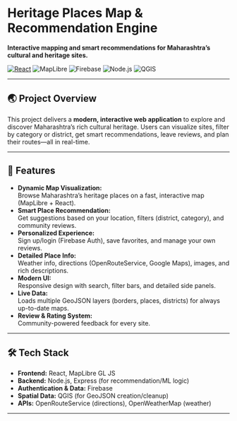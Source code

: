 # Heritage Places Map & Recommendation Engine

**Interactive mapping and smart recommendations for Maharashtra’s cultural and heritage sites.**

[![React](https://img.shields.io/badge/built%20with-React-61DAFB?logo=react)](https://reactjs.org/)
![MapLibre](https://img.shields.io/badge/maps-MapLibre-blue?logo=maplibre)
![Firebase](https://img.shields.io/badge/auth-Firebase-yellow?logo=firebase)
![Node.js](https://img.shields.io/badge/backend-Node.js-green?logo=node.js)
![QGIS](https://img.shields.io/badge/data-QGIS-green?logo=qgis)

---

## 🌏 Project Overview

This project delivers a **modern, interactive web application** to explore and discover Maharashtra’s rich cultural heritage. Users can visualize sites, filter by category or district, get smart recommendations, leave reviews, and plan their routes—all in real-time.

---

## 🚀 Features

- **Dynamic Map Visualization:**  
  Browse Maharashtra’s heritage places on a fast, interactive map (MapLibre + React).
- **Smart Place Recommendation:**  
  Get suggestions based on your location, filters (district, category), and community reviews.
- **Personalized Experience:**  
  Sign up/login (Firebase Auth), save favorites, and manage your own reviews.
- **Detailed Place Info:**  
  Weather info, directions (OpenRouteService, Google Maps), images, and rich descriptions.
- **Modern UI:**  
  Responsive design with search, filter bars, and detailed side panels.
- **Live Data:**  
  Loads multiple GeoJSON layers (borders, places, districts) for always up-to-date maps.
- **Review & Rating System:**  
  Community-powered feedback for every site.

---

## 🛠️ Tech Stack

- **Frontend:** React, MapLibre GL JS
- **Backend:** Node.js, Express (for recommendation/ML logic)
- **Authentication & Data:** Firebase
- **Spatial Data:** QGIS (for GeoJSON creation/cleanup)
- **APIs:** OpenRouteService (directions), OpenWeatherMap (weather)

---

